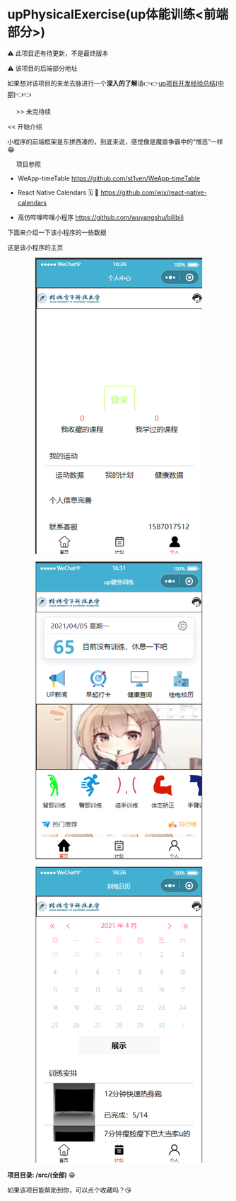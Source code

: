 # upPhysicalExercise(up体能训练<前端部分>)

⚠️ 此项目还有待更新，不是最终版本

⚠️ 该项目的后端部分地址

如果想对该项目的来龙去脉进行一个**深入的了解**请👉👉<a href="https://redhat123456.github.io/2021/03/11/up%E9%A1%B9%E7%9B%AE%E5%BC%80%E5%8F%91%E7%BB%8F%E9%AA%8C-%E4%B8%AD%E6%9C%9F/">up项目开发经验总结(中期)</a>👈👈


&nbsp;&nbsp;&nbsp;&nbsp;   \>\> 未完待续


<<  开始介绍

小程序的前端框架是东拼西凑的，到底来说，感觉像是魔兽争霸中的“憎恶”一样😂

&nbsp;&nbsp;&nbsp;&nbsp; 项目参照

* WeApp-timeTable  https://github.com/st1ven/WeApp-timeTable

* React Native Calendars 🗓️ 📆 https://github.com/wix/react-native-calendars

* 高仿哔哩哔哩小程序 https://github.com/wuyangshu/bilibili

下面来介绍一下该小程序的一些数据


这是该小程序的主页

<p align="center" >
<img src="https://github.com/redhat123456/upPhysicalExercise/blob/main/1.png" >

</p>


<p align="center" >

<img src="https://github.com/redhat123456/upPhysicalExercise/blob/main/2.png">
</p>

<p align="center" >

<img src="https://github.com/redhat123456/upPhysicalExercise/blob/main/3.png" >

</p>

**项目目录: /src/(全部)**  😁


如果该项目能帮助到你，可以点个收藏吗？😘
